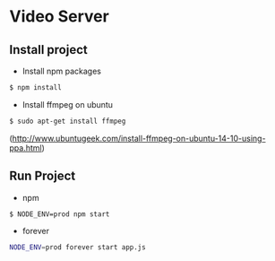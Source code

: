 Video Server
========================

Install project
--------------
- Install npm packages

```sh
$ npm install
```

- Install ffmpeg on ubuntu

```sh
$ sudo apt-get install ffmpeg
```
(http://www.ubuntugeek.com/install-ffmpeg-on-ubuntu-14-10-using-ppa.html)

Run Project
--------------
- npm

```sh
$ NODE_ENV=prod npm start
```
- forever

```sh
NODE_ENV=prod forever start app.js
```
